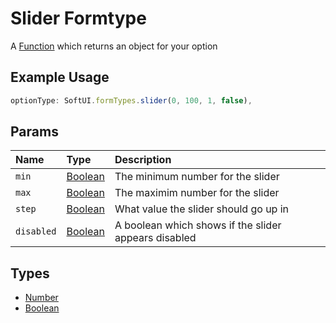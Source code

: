 # Slider Formtype
A [Function](https://developer.mozilla.org/en-US/docs/Web/JavaScript/Reference/Global_Objects/Function) which returns an object for your option
## Example Usage
```js
optionType: SoftUI.formTypes.slider(0, 100, 1, false),
```

## Params
| Name | Type | Description |
| :--- | :--- | :--- |
| `min` | [Boolean](https://developer.mozilla.org/en-US/docs/Web/JavaScript/Reference/Global_Objects/Number) | The minimum number for the slider |
| `max` | [Boolean](https://developer.mozilla.org/en-US/docs/Web/JavaScript/Reference/Global_Objects/Number) | The maximim number for the slider |
| `step` | [Boolean](https://developer.mozilla.org/en-US/docs/Web/JavaScript/Reference/Global_Objects/Number) | What value the slider should go up in |
| `disabled` | [Boolean](https://developer.mozilla.org/en-US/docs/Web/JavaScript/Reference/Global_Objects/Boolean) | A boolean which shows if the slider appears disabled |

## Types
- [Number](https://developer.mozilla.org/en-US/docs/Web/JavaScript/Reference/Global_Objects/Number)
- [Boolean](https://developer.mozilla.org/en-US/docs/Web/JavaScript/Reference/Global_Objects/Boolean)
